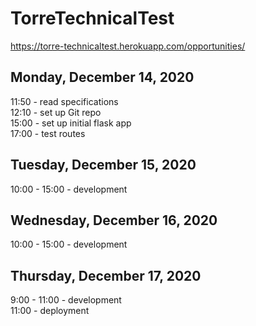 # TorreTechnicalTest

https://torre-technicaltest.herokuapp.com/opportunities/

## Monday, December 14, 2020
11:50 - read specifications \
12:10 - set up Git repo \
15:00 - set up initial flask app \
17:00 - test routes

## Tuesday, December 15, 2020
10:00 - 15:00  - development

## Wednesday, December 16, 2020
10:00 - 15:00  - development

## Thursday, December 17, 2020
9:00 - 11:00 - development \
11:00 - deployment